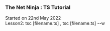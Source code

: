 ### The Net Ninja : TS Tutorial
Started on 22nd May 2022
<br>
Lesson2: tsc [filename.ts] , tsc [filename.ts] --w
<br>
